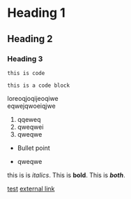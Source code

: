 # Heading 1
## Heading 2
### Heading 3

`this is code`

```
this is a code block
```

loreoqjoqijeoqiwe <br>
eqwejqwoeiqjwe

1. qqeweq
2. qweqwei
3. qweqwe


- Bullet point
* qweqwe


this is is *italics*. This is **bold**. This is ***both***.

[test](src/main/resources/templates/landing.html)
[external link](https://www.google.com)

